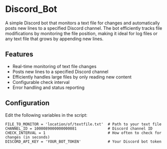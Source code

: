 # Discord_Bot
A simple Discord bot that monitors a text file for changes and automatically posts new lines to a specified Discord channel. The bot efficiently tracks file modifications by monitoring the file position, making it ideal for log files or any text file that grows by appending new lines.
## Features
- Real-time monitoring of text file changes
- Posts new lines to a specified Discord channel
- Efficiently handles large files by only reading new content
- Configurable check interval
- Error handling and status reporting
## Configuration
Edit the following variables in the script:
```
FILE_TO_MONITOR = 'location/of/textfile.txt'  # Path to your text file
CHANNEL_ID = 1000089000000000081              # Discord channel ID
CHECK_INTERVAL = 1                            # How often to check for changes (in seconds)
DISCORD_API_KEY = 'YOUR_BOT_TOKEN'            # Your Discord bot token
```
